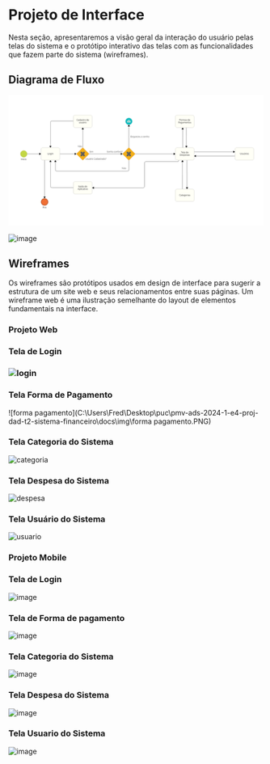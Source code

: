 # Projeto de Interface

Nesta seção, apresentaremos a visão geral da interação do usuário pelas telas do sistema e o protótipo interativo das telas com as funcionalidades que fazem parte do sistema (wireframes).

## Diagrama de Fluxo

![Diagrama de Arquitetura](img/Fluxograma.png)

![image](https://github.com/ICEI-PUC-Minas-PMV-ADS/pmv-ads-2024-1-e4-proj-dad-t2-sistema-financeiro/assets/114113443/529261cc-081d-46c0-8fe9-0cebfe34d483)

## Wireframes

Os wireframes são protótipos usados em design de interface para sugerir a estrutura de um site web e seus relacionamentos entre suas páginas. Um wireframe web é uma ilustração semelhante do layout de elementos fundamentais na interface.


### Projeto Web

### Tela de Login

### ![login](C:\Users\Fred\Desktop\puc\pmv-ads-2024-1-e4-proj-dad-t2-sistema-financeiro\docs\img\login.PNG)

### Tela Forma de Pagamento

![forma pagamento](C:\Users\Fred\Desktop\puc\pmv-ads-2024-1-e4-proj-dad-t2-sistema-financeiro\docs\img\forma pagamento.PNG)

### Tela Categoria do Sistema

![categoria](C:\Users\Fred\Desktop\puc\pmv-ads-2024-1-e4-proj-dad-t2-sistema-financeiro\docs\img\categoria.PNG)

### Tela Despesa do Sistema

![despesa](C:\Users\Fred\Desktop\puc\pmv-ads-2024-1-e4-proj-dad-t2-sistema-financeiro\docs\img\despesa.PNG)

### Tela Usuário do Sistema

![usuario](C:\Users\Fred\Desktop\puc\pmv-ads-2024-1-e4-proj-dad-t2-sistema-financeiro\docs\img\usuario.PNG)

### Projeto Mobile

### Tela de Login

![image](https://github.com/ICEI-PUC-Minas-PMV-ADS/pmv-ads-2024-1-e4-proj-dad-t2-sistema-financeiro/assets/114113443/0924fbec-f6d6-4689-b7e9-f5aab5b30055)

### Tela de Forma de pagamento 

![image](https://github.com/ICEI-PUC-Minas-PMV-ADS/pmv-ads-2024-1-e4-proj-dad-t2-sistema-financeiro/assets/114113443/feb32c06-2428-4b75-b623-32b887a7072b)

### Tela Categoria do Sistema

![image](https://github.com/ICEI-PUC-Minas-PMV-ADS/pmv-ads-2024-1-e4-proj-dad-t2-sistema-financeiro/assets/114113443/f9fb2289-b772-4737-9e9c-1dfda3322473)

### Tela Despesa do Sistema

![image](https://github.com/ICEI-PUC-Minas-PMV-ADS/pmv-ads-2024-1-e4-proj-dad-t2-sistema-financeiro/assets/114113443/9c156d4b-1cde-4ce1-8412-6408e87e54b8)

### Tela Usuario do Sistema

![image](https://github.com/ICEI-PUC-Minas-PMV-ADS/pmv-ads-2024-1-e4-proj-dad-t2-sistema-financeiro/assets/114113443/56b8b0a7-70f1-4440-85f0-45530f4ff1a2)
